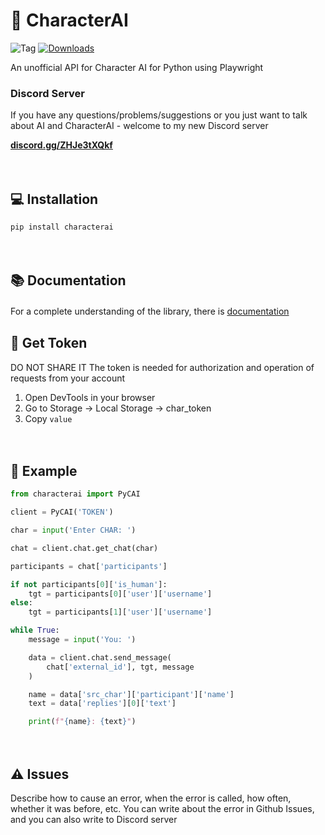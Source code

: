 # 💬 CharacterAI
![Tag](https://img.shields.io/github/license/kramcat/CharacterAI)
[![Downloads](https://static.pepy.tech/badge/characterai/month)](https://pepy.tech/project/characterai)

An unofficial API for Character AI for Python using Playwright

### Discord Server
If you have any questions/problems/suggestions or you just want to talk about AI and CharacterAI - welcome to my new Discord server

[**discord.gg/ZHJe3tXQkf**](https://discord.gg/ZHJe3tXQkf)

 ᅠ 

## 💻 Installation
```bash
pip install characterai
```

 ᅠ 

## 📚 Documentation
For a complete understanding of the library, there is [documentation](https://pycai.gitbook.io/welcome/)
 ᅠ 

## 🔑 Get Token
DO NOT SHARE IT
The token is needed for authorization and operation of requests from your account
1. Open DevTools in your browser
2. Go to Storage -> Local Storage -> char_token
3. Copy `value`

 ᅠ 

## 📙 Example
```Python
from characterai import PyCAI

client = PyCAI('TOKEN')

char = input('Enter CHAR: ')

chat = client.chat.get_chat(char)

participants = chat['participants']

if not participants[0]['is_human']:
    tgt = participants[0]['user']['username']
else:
    tgt = participants[1]['user']['username']

while True:
    message = input('You: ')

    data = client.chat.send_message(
        chat['external_id'], tgt, message
    )

    name = data['src_char']['participant']['name']
    text = data['replies'][0]['text']

    print(f"{name}: {text}")
```

 ᅠ 

## ⚠️ Issues
Describe how to cause an error, when the error is called, how often, whether it was before, etc.
You can write about the error in Github Issues, and you can also write to Discord server
